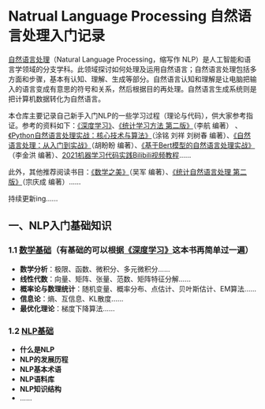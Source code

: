 # Natrual Language Processing 自然语言处理入门记录
[自然语言处理](https://zh.wikipedia.org/wiki/%E8%87%AA%E7%84%B6%E8%AF%AD%E8%A8%80%E5%A4%84%E7%90%86)（Natural Language Processing，缩写作 NLP）是人工智能和语言学领域的分支学科。此领域探讨如何处理及运用自然语言；自然语言处理包括多方面和步骤，基本有认知、理解、生成等部分。自然语言认知和理解是让电脑把输入的语言变成有意思的符号和关系，然后根据目的再处理。自然语言生成系统则是把计算机数据转化为自然语言。

本仓库主要记录自己新手入门NLP的一些学习过程（理论与代码），供大家参考指证。参考的资料如下：[《深度学习》](https://github.com/MingchaoZhu/DeepLearning/blob/master/DL%E4%B8%AD%E6%96%87.pdf)、[《统计学习方法 第二版》](https://item.jd.com/12522197.html)（李航 编著） 、[《Python自然语言处理实战：核心技术与算法》](https://item.jd.com/12375644.html)（涂铭 刘祥 刘树春 编著）、[《自然语言处理：从入门到实战》](https://item.jd.com/12874424.html)（胡盼盼 编著）、[《基于Bert模型的自然语言处理实战》](https://item.jd.com/13357124.html)（李金洪 编著）、[2021机器学习代码实践Bilibili视频教程](https://www.bilibili.com/video/BV14p4y1h7ay?spm_id_from=333.999.0.0)......

此外，其他推荐阅读书目：[《数学之美》](https://item.jd.com/12646983.html)（吴军 编著）、[《统计自然语言处理 第二版》](https://item.jd.com/12646701.html)（宗庆成 编著）......

持续更新ing......

## 一、NLP入门基础知识
### 1.1 [数学基础](https://github.com/Serendipity-zyf/Natrual-Language-Processing/tree/main/%E6%95%B0%E5%AD%A6%E5%9F%BA%E7%A1%80Basic_Math)（有基础的可以根据[《深度学习》](https://github.com/MingchaoZhu/DeepLearning/blob/master/DL%E4%B8%AD%E6%96%87.pdf)这本书再简单过一遍）
* **数学分析**：极限、函数、微积分、多元微积分......
* **线性代数**：向量、矩阵、张量、范数、矩阵特征分解......
* **概率论与数理统计**：随机变量、概率分布、点估计、贝叶斯估计、EM算法......
* **信息论**：熵、互信息、KL散度......
* **最优化理论**：梯度下降算法......
### 1.2 [NLP基础]()
* **什么是NLP**
* **NLP的发展历程**
* **NLP基本术语**
* **NLP语料库**
* **NLP知识结构**
* ......
